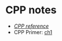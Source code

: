 # CPP notes
+ *[CPP reference](https://zh.cppreference.com/w/cpp)*
+ CPP Primer: [ch1](./cpp-primer/ch01)
